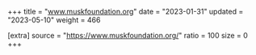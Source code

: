 +++
title = "www.muskfoundation.org"
date = "2023-01-31"
updated = "2023-05-10"
weight = 466

[extra]
source = "https://www.muskfoundation.org/"
ratio = 100
size = 0
+++
